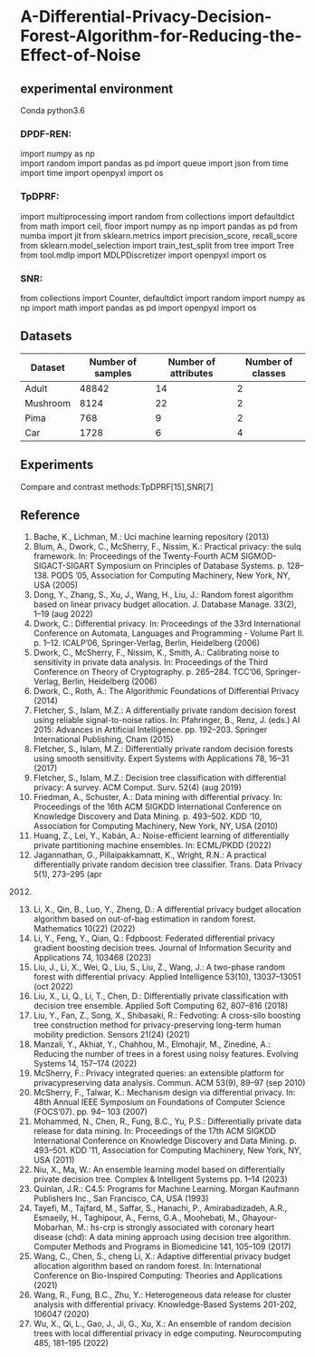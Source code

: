 # A-Differential-Privacy-Decision-Forest-Algorithm-for-Reducing-the-Effect-of-Noise
## experimental environment
Conda python3.6
### DPDF-REN:
import numpy as np<br>
import random
import pandas as pd
import queue
import json
from time import time
import openpyxl
import os
### TpDPRF:
import multiprocessing
import random
from collections import defaultdict
from math import ceil, floor
import numpy as np
import pandas as pd
from numba import jit
from sklearn.metrics import precision_score, recall_score
from sklearn.model_selection import train_test_split
from tree import Tree
from tool.mdlp import MDLPDiscretizer
import openpyxl
import os
### SNR:
from collections import Counter, defaultdict
import random
import numpy as np
import math
import pandas as pd
import openpyxl
import os

## Datasets

 Dataset  | Number of samples  |  Number of attributes  |  Number of classes
 ---- | ----- | ------  | ------
 Adult  | 48842 | 14 | 2
 Mushroom  | 8124 | 22 | 2
 Pima  | 768 | 9 | 2
 Car  | 1728 | 6 | 4
 ## Experiments
 Compare and contrast methods:TpDPRF[15],SNR[7]
  ## Reference
1. Bache, K., Lichman, M.: Uci machine learning repository (2013)
2. Blum, A., Dwork, C., McSherry, F., Nissim, K.: Practical privacy: the sulq framework. In: Proceedings of the Twenty-Fourth ACM SIGMOD-SIGACT-SIGART
Symposium on Principles of Database Systems. p. 128–138. PODS ’05, Association for Computing Machinery, New York, NY, USA (2005)
3. Dong, Y., Zhang, S., Xu, J., Wang, H., Liu, J.: Random forest algorithm based on
linear privacy budget allocation. J. Database Manage. 33(2), 1–19 (aug 2022)
4. Dwork, C.: Differential privacy. In: Proceedings of the 33rd International Conference on Automata, Languages and Programming - Volume Part II. p. 1–12.
ICALP’06, Springer-Verlag, Berlin, Heidelberg (2006)
5. Dwork, C., McSherry, F., Nissim, K., Smith, A.: Calibrating noise to sensitivity
in private data analysis. In: Proceedings of the Third Conference on Theory of
Cryptography. p. 265–284. TCC’06, Springer-Verlag, Berlin, Heidelberg (2006)
6. Dwork, C., Roth, A.: The Algorithmic Foundations of Differential Privacy (2014)
7. Fletcher, S., Islam, M.Z.: A differentially private random decision forest using
reliable signal-to-noise ratios. In: Pfahringer, B., Renz, J. (eds.) AI 2015: Advances
in Artificial Intelligence. pp. 192–203. Springer International Publishing, Cham
(2015)
8. Fletcher, S., Islam, M.Z.: Differentially private random decision forests using
smooth sensitivity. Expert Systems with Applications 78, 16–31 (2017)
9. Fletcher, S., Islam, M.Z.: Decision tree classification with differential privacy: A
survey. ACM Comput. Surv. 52(4) (aug 2019)
10. Friedman, A., Schuster, A.: Data mining with differential privacy. In: Proceedings
of the 16th ACM SIGKDD International Conference on Knowledge Discovery and
Data Mining. p. 493–502. KDD ’10, Association for Computing Machinery, New
York, NY, USA (2010)
11. Huang, Z., Lei, Y., Kabán, A.: Noise-efficient learning of differentially private partitioning machine ensembles. In: ECML/PKDD (2022)
12. Jagannathan, G., Pillaipakkamnatt, K., Wright, R.N.: A practical differentially
private random decision tree classifier. Trans. Data Privacy 5(1), 273–295 (apr
2012)
13. Li, X., Qin, B., Luo, Y., Zheng, D.: A differential privacy budget allocation algorithm based on out-of-bag estimation in random forest. Mathematics 10(22)
(2022)
14. Li, Y., Feng, Y., Qian, Q.: Fdpboost: Federated differential privacy gradient boosting decision trees. Journal of Information Security and Applications 74, 103468
(2023)
15. Liu, J., Li, X., Wei, Q., Liu, S., Liu, Z., Wang, J.: A two-phase random forest with
differential privacy. Applied Intelligence 53(10), 13037–13051 (oct 2022)
16. Liu, X., Li, Q., Li, T., Chen, D.: Differentially private classification with decision
tree ensemble. Applied Soft Computing 62, 807–816 (2018)
17. Liu, Y., Fan, Z., Song, X., Shibasaki, R.: Fedvoting: A cross-silo boosting tree
construction method for privacy-preserving long-term human mobility prediction.
Sensors 21(24) (2021)
18. Manzali, Y., Akhiat, Y., Chahhou, M., Elmohajir, M., Zinedine, A.: Reducing the
number of trees in a forest using noisy features. Evolving Systems 14, 157–174
(2022)
19. McSherry, F.: Privacy integrated queries: an extensible platform for privacypreserving data analysis. Commun. ACM 53(9), 89–97 (sep 2010)
20. McSherry, F., Talwar, K.: Mechanism design via differential privacy. In: 48th Annual IEEE Symposium on Foundations of Computer Science (FOCS’07). pp. 94–
103 (2007)
21. Mohammed, N., Chen, R., Fung, B.C., Yu, P.S.: Differentially private data release
for data mining. In: Proceedings of the 17th ACM SIGKDD International Conference on Knowledge Discovery and Data Mining. p. 493–501. KDD ’11, Association
for Computing Machinery, New York, NY, USA (2011)
22. Niu, X., Ma, W.: An ensemble learning model based on differentially private decision tree. Complex & Intelligent Systems pp. 1–14 (2023)
23. Quinlan, J.R.: C4.5: Programs for Machine Learning. Morgan Kaufmann Publishers Inc., San Francisco, CA, USA (1993)
24. Tayefi, M., Tajfard, M., Saffar, S., Hanachi, P., Amirabadizadeh, A.R., Esmaeily,
H., Taghipour, A., Ferns, G.A., Moohebati, M., Ghayour-Mobarhan, M.: hs-crp
is strongly associated with coronary heart disease (chd): A data mining approach
using decision tree algorithm. Computer Methods and Programs in Biomedicine
141, 105–109 (2017)
25. Wang, C., Chen, S., cheng Li, X.: Adaptive differential privacy budget allocation
algorithm based on random forest. In: International Conference on Bio-Inspired
Computing: Theories and Applications (2021)
26. Wang, R., Fung, B.C., Zhu, Y.: Heterogeneous data release for cluster analysis
with differential privacy. Knowledge-Based Systems 201-202, 106047 (2020)
27. Wu, X., Qi, L., Gao, J., Ji, G., Xu, X.: An ensemble of random decision trees with
local differential privacy in edge computing. Neurocomputing 485, 181–195 (2022)
 
